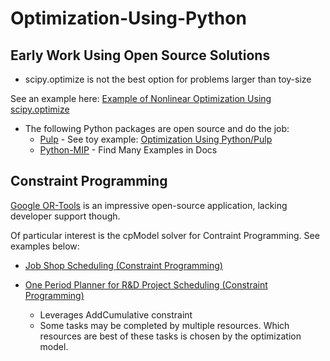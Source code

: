# Optimization-Using-Python

## Early Work Using Open Source Solutions

- scipy.optimize is not the best option for problems larger than toy-size

See an example here: [Example of Nonlinear Optimization Using scipy.optimize](NonlinearProgrammingUsingPython.ipynb)

- The following Python packages are open source and do the job:
  - [Pulp](https://coin-or.github.io/pulp/) - See toy example: [Optimization Using Python/Pulp](CredLimOptimization.py)
  - [Python-MIP](https://www.python-mip.com/) - Find Many Examples in Docs

## Constraint Programming

[Google OR-Tools](https://pypi.org/project/ortools/) is an impressive open-source application, lacking developer support though.

Of particular interest is the cpModel solver for Contraint Programming. See examples below:

- [Job Shop Scheduling (Constraint Programming)](SimpleJobShopScheduling.ipynb)

- [One Period Planner for R&D Project Scheduling (Constraint Programming)](scheduling/scheduling_RD_report.md)
  - Leverages AddCumulative constraint
  - Some tasks may be completed by multiple resources. Which resources are best of these tasks is chosen by the optimization model.
